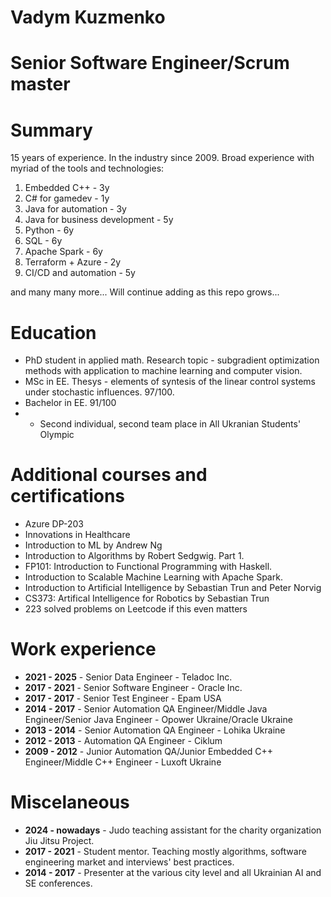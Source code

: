 # Vadym Kuzmenko

# Senior Software Engineer/Scrum master

# Summary
15 years of experience. In the industry since 2009.
Broad experience with myriad of the tools and technologies:
1. Embedded C++ - 3y
2. C# for gamedev - 1y
3. Java for automation - 3y
4. Java for business development - 5y
5. Python - 6y
6. SQL - 6y
7. Apache Spark - 6y
8. Terraform + Azure - 2y
9. CI/CD and automation - 5y

and many many more... Will continue adding as this repo grows...

# Education
* PhD student in applied math. Research topic - subgradient optimization methods with application to machine learning and computer vision.
* MSc in EE. Thesys - elements of syntesis of the linear control systems under stochastic influences. 97/100.
* Bachelor in EE. 91/100
* * Second individual, second team place in All Ukranian Students' Olympic

# Additional courses and certifications
* Azure DP-203
* Innovations in Healthcare
* Introduction to ML by Andrew Ng
* Introduction to Algorithms by Robert Sedgwig. Part 1.
* FP101: Introduction to Functional Programming with Haskell.
* Introduction to Scalable Machine Learning with Apache Spark.
* Introduction to Artificial Intelligence by Sebastian Trun and Peter Norvig
* CS373: Artifical Intelligence for Robotics by Sebastian Trun
* 223 solved problems on Leetcode if this even matters

# Work experience
* **2021 - 2025** - Senior Data Engineer - Teladoc Inc.
* **2017 - 2021** - Senior Software Engineer - Oracle Inc.
* **2017 - 2017** - Senior Test Engineer - Epam USA
* **2014 - 2017** - Senior Automation QA Engineer/Middle Java Engineer/Senior Java Engineer - Opower Ukraine/Oracle Ukraine
* **2013 - 2014** - Senior Automation QA Engineer - Lohika Ukraine
* **2012 - 2013** - Automation QA Engineer - Ciklum
* **2009 - 2012** - Junior Automation QA/Junior Embedded C++ Engineer/Middle C++ Engineer - Luxoft Ukraine

# Miscelaneous
* **2024 - nowadays** - Judo teaching assistant for the charity organization Jiu Jitsu Project.
* **2017 - 2021** - Student mentor. Teaching mostly algorithms, software engineering market and interviews' best practices.
* **2014 - 2017** - Presenter at the various city level and all Ukrainian AI and SE conferences.
